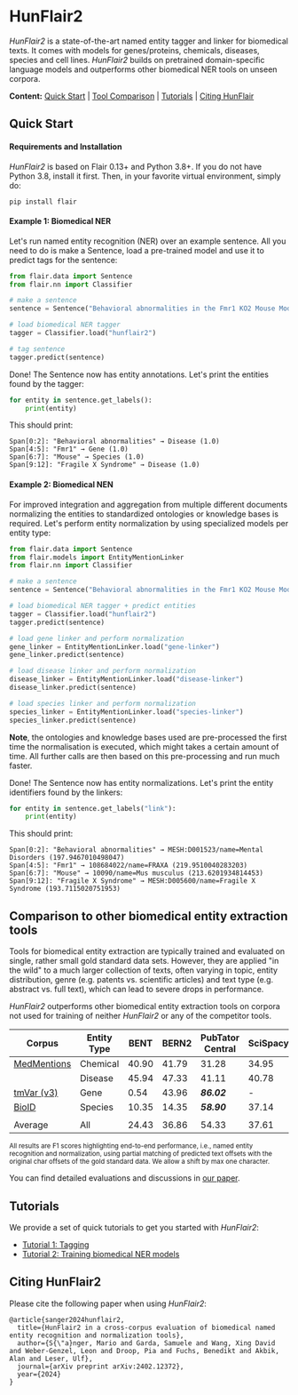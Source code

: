 # HunFlair2

*HunFlair2* is a state-of-the-art named entity tagger and linker for biomedical texts. It comes with
models for genes/proteins, chemicals, diseases, species and cell lines. *HunFlair2*
builds on pretrained domain-specific language models and outperforms other biomedical
NER tools on unseen corpora.

<b>Content:</b>
[Quick Start](#quick-start) |
[Tool Comparison](#comparison-to-other-biomedical-entity-extraction-tools) |
[Tutorials](#tutorials) |
[Citing HunFlair](#citing-hunflair2)

## Quick Start

#### Requirements and Installation
*HunFlair2* is based on Flair 0.13+ and Python 3.8+. If you do not have Python 3.8, install it first.
Then, in your favorite virtual environment, simply do:
```
pip install flair
```

#### Example 1: Biomedical NER 
Let's run named entity recognition (NER) over an example sentence. All you need to do is
make a Sentence, load a pre-trained model and use it to predict tags for the sentence:
```python
from flair.data import Sentence
from flair.nn import Classifier

# make a sentence 
sentence = Sentence("Behavioral abnormalities in the Fmr1 KO2 Mouse Model of Fragile X Syndrome")

# load biomedical NER tagger
tagger = Classifier.load("hunflair2")

# tag sentence
tagger.predict(sentence)
```
Done! The Sentence now has entity annotations. Let's print the entities found by the tagger:
```python
for entity in sentence.get_labels():
    print(entity)
```
This should print:
```console
Span[0:2]: "Behavioral abnormalities" → Disease (1.0)
Span[4:5]: "Fmr1" → Gene (1.0)
Span[6:7]: "Mouse" → Species (1.0)
Span[9:12]: "Fragile X Syndrome" → Disease (1.0)
```

#### Example 2: Biomedical NEN
For improved integration and aggregation from multiple different documents normalizing the entities to 
standardized ontologies or knowledge bases is required. Let's perform entity normalization by using
specialized models per entity type:
```python
from flair.data import Sentence
from flair.models import EntityMentionLinker
from flair.nn import Classifier

# make a sentence
sentence = Sentence("Behavioral abnormalities in the Fmr1 KO2 Mouse Model of Fragile X Syndrome")

# load biomedical NER tagger + predict entities
tagger = Classifier.load("hunflair2")
tagger.predict(sentence)

# load gene linker and perform normalization
gene_linker = EntityMentionLinker.load("gene-linker")
gene_linker.predict(sentence)

# load disease linker and perform normalization
disease_linker = EntityMentionLinker.load("disease-linker")
disease_linker.predict(sentence)

# load species linker and perform normalization
species_linker = EntityMentionLinker.load("species-linker")
species_linker.predict(sentence)
```
**Note**, the ontologies and knowledge bases used are pre-processed the first time the normalisation is executed, 
which might takes a certain amount of time. All further calls are then based on this pre-processing and run 
much faster.

Done! The Sentence now has entity normalizations. Let's print the entity identifiers found by the linkers:
```python
for entity in sentence.get_labels("link"):
    print(entity)
```
This should print:
```console
Span[0:2]: "Behavioral abnormalities" → MESH:D001523/name=Mental Disorders (197.9467010498047)
Span[4:5]: "Fmr1" → 108684022/name=FRAXA (219.9510040283203)
Span[6:7]: "Mouse" → 10090/name=Mus musculus (213.6201934814453)
Span[9:12]: "Fragile X Syndrome" → MESH:D005600/name=Fragile X Syndrome (193.7115020751953)
```

## Comparison to other biomedical entity extraction tools
Tools for biomedical entity extraction are typically trained and evaluated on single, rather small gold standard 
data sets.  However, they are applied "in the wild" to a much larger collection of texts, often varying in
topic, entity distribution, genre (e.g. patents vs. scientific articles) and text type (e.g. abstract
vs. full text), which can lead to severe drops in performance.

*HunFlair2* outperforms other biomedical entity extraction tools on corpora not used for training of neither 
*HunFlair2* or any of the competitor tools.

| Corpus                                                                                       | Entity Type | BENT  | BERN2 | PubTator Central | SciSpacy | HunFlair    |
|----------------------------------------------------------------------------------------------|-------------|-------|-------|------------------|----------|-------------|
| [MedMentions](https://github.com/chanzuckerberg/MedMentions)                                 | Chemical    | 40.90 | 41.79 | 31.28            | 34.95    | *__51.17__* |
|                                                                                              | Disease     | 45.94 | 47.33 | 41.11            | 40.78    | *__57.27__* |
| [tmVar (v3)](https://github.com/ncbi/tmVar3?tab=readme-ov-file)                              | Gene        | 0.54  | 43.96 | *__86.02__*      | -        | 76.75       |
| [BioID](https://biocreative.bioinformatics.udel.edu/media/store/files/2018/BC6_track1_1.pdf) | Species     | 10.35 | 14.35 | *__58.90__*      | 37.14    | 49.66       |
|||||
| Average                                                                                      | All         | 24.43 | 36.86 | 54.33            | 37.61    | *__58.79__* |

<sub>All results are F1 scores highlighting end-to-end performance, i.e., named entity recognition and normalization,
using partial matching of predicted text offsets with the original char offsets of the gold standard data. 
We allow a shift by max one character.</sub>

You can find detailed evaluations and discussions in [our paper](https://arxiv.org/abs/2402.12372).

## Tutorials
We provide a set of quick tutorials to get you started with *HunFlair2*:
* [Tutorial 1: Tagging](HUNFLAIR_TUTORIAL_1_TAGGING.md)
* [Tutorial 2: Training biomedical NER models](HUNFLAIR_TUTORIAL_2_TRAINING.md)

## Citing HunFlair2
Please cite the following paper when using *HunFlair2*:
~~~
@article{sanger2024hunflair2,
  title={HunFlair2 in a cross-corpus evaluation of biomedical named entity recognition and normalization tools},
  author={S{\"a}nger, Mario and Garda, Samuele and Wang, Xing David and Weber-Genzel, Leon and Droop, Pia and Fuchs, Benedikt and Akbik, Alan and Leser, Ulf},
  journal={arXiv preprint arXiv:2402.12372},
  year={2024}
}
~~~
